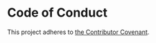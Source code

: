 # Code of Conduct

This project adheres to [the Contributor Covenant](https://www.contributor-covenant.org/).
